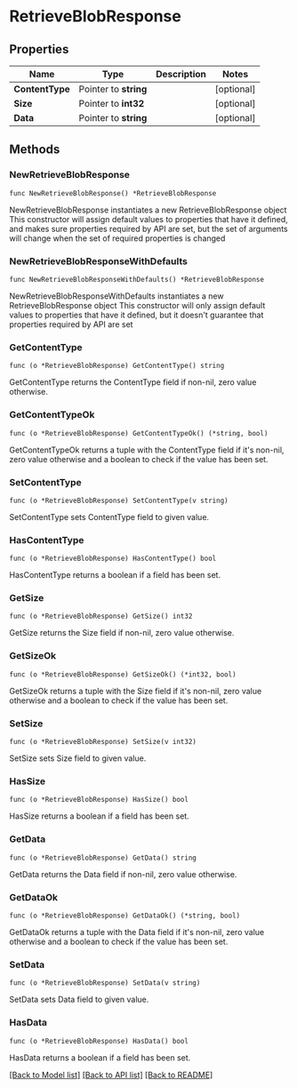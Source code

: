 # RetrieveBlobResponse

## Properties

Name | Type | Description | Notes
------------ | ------------- | ------------- | -------------
**ContentType** | Pointer to **string** |  | [optional] 
**Size** | Pointer to **int32** |  | [optional] 
**Data** | Pointer to **string** |  | [optional] 

## Methods

### NewRetrieveBlobResponse

`func NewRetrieveBlobResponse() *RetrieveBlobResponse`

NewRetrieveBlobResponse instantiates a new RetrieveBlobResponse object
This constructor will assign default values to properties that have it defined,
and makes sure properties required by API are set, but the set of arguments
will change when the set of required properties is changed

### NewRetrieveBlobResponseWithDefaults

`func NewRetrieveBlobResponseWithDefaults() *RetrieveBlobResponse`

NewRetrieveBlobResponseWithDefaults instantiates a new RetrieveBlobResponse object
This constructor will only assign default values to properties that have it defined,
but it doesn't guarantee that properties required by API are set

### GetContentType

`func (o *RetrieveBlobResponse) GetContentType() string`

GetContentType returns the ContentType field if non-nil, zero value otherwise.

### GetContentTypeOk

`func (o *RetrieveBlobResponse) GetContentTypeOk() (*string, bool)`

GetContentTypeOk returns a tuple with the ContentType field if it's non-nil, zero value otherwise
and a boolean to check if the value has been set.

### SetContentType

`func (o *RetrieveBlobResponse) SetContentType(v string)`

SetContentType sets ContentType field to given value.

### HasContentType

`func (o *RetrieveBlobResponse) HasContentType() bool`

HasContentType returns a boolean if a field has been set.

### GetSize

`func (o *RetrieveBlobResponse) GetSize() int32`

GetSize returns the Size field if non-nil, zero value otherwise.

### GetSizeOk

`func (o *RetrieveBlobResponse) GetSizeOk() (*int32, bool)`

GetSizeOk returns a tuple with the Size field if it's non-nil, zero value otherwise
and a boolean to check if the value has been set.

### SetSize

`func (o *RetrieveBlobResponse) SetSize(v int32)`

SetSize sets Size field to given value.

### HasSize

`func (o *RetrieveBlobResponse) HasSize() bool`

HasSize returns a boolean if a field has been set.

### GetData

`func (o *RetrieveBlobResponse) GetData() string`

GetData returns the Data field if non-nil, zero value otherwise.

### GetDataOk

`func (o *RetrieveBlobResponse) GetDataOk() (*string, bool)`

GetDataOk returns a tuple with the Data field if it's non-nil, zero value otherwise
and a boolean to check if the value has been set.

### SetData

`func (o *RetrieveBlobResponse) SetData(v string)`

SetData sets Data field to given value.

### HasData

`func (o *RetrieveBlobResponse) HasData() bool`

HasData returns a boolean if a field has been set.


[[Back to Model list]](../README.md#documentation-for-models) [[Back to API list]](../README.md#documentation-for-api-endpoints) [[Back to README]](../README.md)


